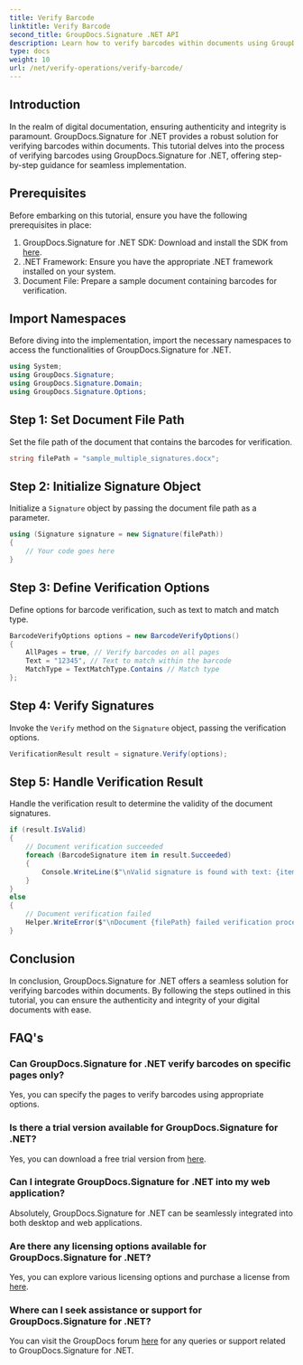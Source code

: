 ```yaml
---
title: Verify Barcode
linktitle: Verify Barcode
second_title: GroupDocs.Signature .NET API
description: Learn how to verify barcodes within documents using GroupDocs.Signature for .NET. Follow our step-by-step tutorial for seamless implementation.
type: docs
weight: 10
url: /net/verify-operations/verify-barcode/
---
```

## Introduction
In the realm of digital documentation, ensuring authenticity and integrity is paramount. GroupDocs.Signature for .NET provides a robust solution for verifying barcodes within documents. This tutorial delves into the process of verifying barcodes using GroupDocs.Signature for .NET, offering step-by-step guidance for seamless implementation.
## Prerequisites
Before embarking on this tutorial, ensure you have the following prerequisites in place:
1. GroupDocs.Signature for .NET SDK: Download and install the SDK from [here](https://releases.groupdocs.com/signature/net/).
2. .NET Framework: Ensure you have the appropriate .NET framework installed on your system.
3. Document File: Prepare a sample document containing barcodes for verification.

## Import Namespaces
Before diving into the implementation, import the necessary namespaces to access the functionalities of GroupDocs.Signature for .NET.
```csharp
using System;
using GroupDocs.Signature;
using GroupDocs.Signature.Domain;
using GroupDocs.Signature.Options;
```
## Step 1: Set Document File Path
Set the file path of the document that contains the barcodes for verification.
```csharp
string filePath = "sample_multiple_signatures.docx";
```
## Step 2: Initialize Signature Object
Initialize a `Signature` object by passing the document file path as a parameter.
```csharp
using (Signature signature = new Signature(filePath))
{
    // Your code goes here
}
```
## Step 3: Define Verification Options
Define options for barcode verification, such as text to match and match type.
```csharp
BarcodeVerifyOptions options = new BarcodeVerifyOptions()
{
    AllPages = true, // Verify barcodes on all pages
    Text = "12345", // Text to match within the barcode
    MatchType = TextMatchType.Contains // Match type
};
```
## Step 4: Verify Signatures
Invoke the `Verify` method on the `Signature` object, passing the verification options.
```csharp
VerificationResult result = signature.Verify(options);
```
## Step 5: Handle Verification Result
Handle the verification result to determine the validity of the document signatures.
```csharp
if (result.IsValid)
{
    // Document verification succeeded
    foreach (BarcodeSignature item in result.Succeeded)
    {
        Console.WriteLine($"\nValid signature is found with text: {item.Text} and type: {item.EncodeType.TypeName}.");
    }
}
else
{
    // Document verification failed
    Helper.WriteError($"\nDocument {filePath} failed verification process.");
}
```

## Conclusion
In conclusion, GroupDocs.Signature for .NET offers a seamless solution for verifying barcodes within documents. By following the steps outlined in this tutorial, you can ensure the authenticity and integrity of your digital documents with ease.
## FAQ's
### Can GroupDocs.Signature for .NET verify barcodes on specific pages only?
Yes, you can specify the pages to verify barcodes using appropriate options.
### Is there a trial version available for GroupDocs.Signature for .NET?
Yes, you can download a free trial version from [here](https://releases.groupdocs.com/).
### Can I integrate GroupDocs.Signature for .NET into my web application?
Absolutely, GroupDocs.Signature for .NET can be seamlessly integrated into both desktop and web applications.
### Are there any licensing options available for GroupDocs.Signature for .NET?
Yes, you can explore various licensing options and purchase a license from [here](https://purchase.groupdocs.com/buy).
### Where can I seek assistance or support for GroupDocs.Signature for .NET?
You can visit the GroupDocs forum [here](https://forum.groupdocs.com/c/signature/13) for any queries or support related to GroupDocs.Signature for .NET.
